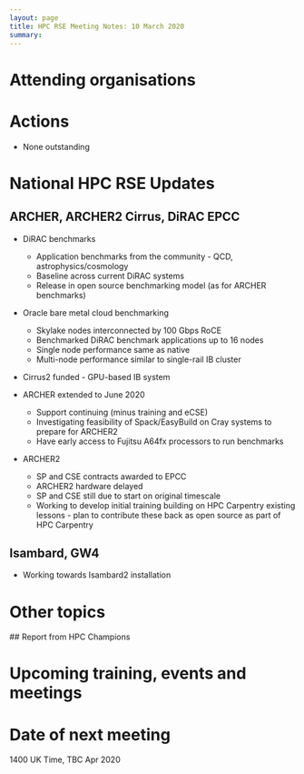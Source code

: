 ```yaml
---
layout: page
title: HPC RSE Meeting Notes: 10 March 2020
summary:
---
```


# Attending organisations


# Actions

   - None outstanding

# National HPC RSE Updates

## ARCHER, ARCHER2 Cirrus, DiRAC EPCC

   - DiRAC benchmarks
     + Application benchmarks from the community - QCD, astrophysics/cosmology
     + Baseline across current DiRAC systems
     + Release in open source benchmarking model (as for ARCHER benchmarks)
   - Oracle bare metal cloud benchmarking
     + Skylake nodes interconnected by 100 Gbps RoCE
     + Benchmarked DiRAC benchmark applications up to 16 nodes
     + Single node performance same as native
     + Multi-node performance similar to single-rail IB cluster
  
  - Cirrus2 funded - GPU-based IB system

  - ARCHER extended to June 2020
    + Support continuing (minus training and eCSE)
    + Investigating feasibility of Spack/EasyBuild on Cray systems to prepare for ARCHER2
    + Have early access to Fujitsu A64fx processors to run benchmarks

  - ARCHER2
    + SP and CSE contracts awarded to EPCC
    + ARCHER2 hardware delayed
    + SP and CSE still due to start on original timescale
    + Working to develop initial training building on HPC Carpentry existing lessons - plan to 
      contribute these back as open source as part of HPC Carpentry

## Isambard, GW4 

  - Working towards Isambard2 installation


# Other topics

## Report from HPC Champions

# Upcoming training, events and meetings


# Date of next meeting

1400 UK Time, TBC Apr 2020
